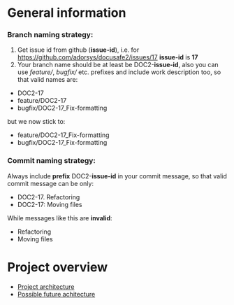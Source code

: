# General information

### Branch naming strategy: 
1. Get issue id from github (**issue-id**), i.e. for https://github.com/adorsys/docusafe2/issues/17 **issue-id** is **17**
2. Your branch name should be at least be DOC2-**issue-id**, also you can use *feature/*, *bugfix/* etc. prefixes and include work description too, so that valid names are:
 - DOC2-17
 - feature/DOC2-17
 - bugfix/DOC2-17_Fix-formatting

but we now stick to:
 - feature/DOC2-17_Fix-formatting
 - bugfix/DOC2-17_Fix-formatting

### Commit naming strategy:

Always include **prefix** DOC2-**issue-id** in your commit message, so that valid commit message can be only:
 - DOC2-17. Refactoring
 - DOC2-17: Moving files
 
While messages like this are **invalid**:
 - Refactoring
 - Moving files
  
# Project overview
* [Project architecture](docs/architecture.md) 
* [Possible future achitecture](docs/general/docusafe_future_client.md)
